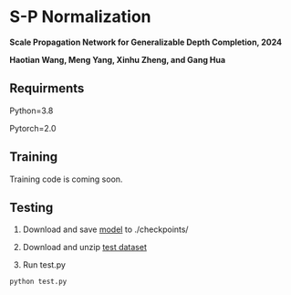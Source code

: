# S-P Normalization

**Scale Propagation Network for Generalizable Depth Completion, 2024**

**Haotian Wang, Meng Yang, Xinhu Zheng, and Gang Hua**


## Requirments

Python=3.8

Pytorch=2.0 

## Training

Training code is coming soon.

## Testing 

1. Download and save [model](https://drive.google.com/file/d/1NICDWV0dYelaUqdXYQBLiyAyiTxPE_Pj/view?usp=drive_link) to ./checkpoints/

2. Download and unzip [test dataset](https://drive.google.com/file/d/1_KZJ2WZDLtlVS7Ww9XSkQUfwqyvLK1fB/view?usp=drive_link)

3. Run test.py

```python
python test.py
```
